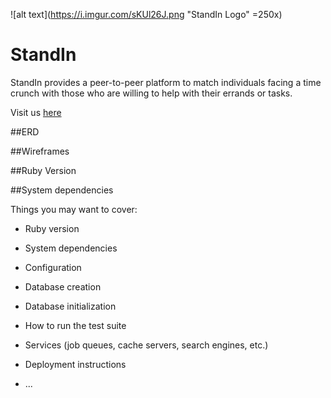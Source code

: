 
![alt text](https://i.imgur.com/sKUl26J.png "StandIn Logo" =250x)

# StandIn

StandIn provides a peer-to-peer platform to match individuals facing a time crunch with those who are willing to help with their errands or tasks.

Visit us [here](https://standin-app.herokuapp.com/)

##ERD

##Wireframes

##Ruby Version

##System dependencies



Things you may want to cover:

* Ruby version

* System dependencies

* Configuration

* Database creation

* Database initialization

* How to run the test suite

* Services (job queues, cache servers, search engines, etc.)

* Deployment instructions

* ...
